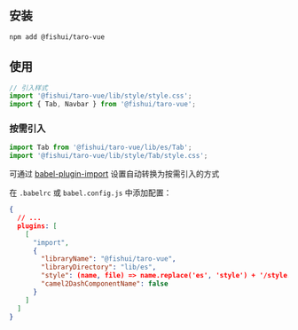 ## 安装

```bash
npm add @fishui/taro-vue
```

## 使用

```js
// 引入样式
import '@fishui/taro-vue/lib/style/style.css';
import { Tab, Navbar } from '@fishui/taro-vue';
```


### 按需引入

```js
import Tab from '@fishui/taro-vue/lib/es/Tab';
import '@fishui/taro-vue/lib/style/Tab/style.css';
```

可通过 [babel-plugin-import](https://github.com/umijs/babel-plugin-import) 设置自动转换为按需引入的方式

在 `.babelrc` 或 `babel.config.js` 中添加配置：

```json
{
  // ...
  plugins: [
    [
      "import",
      {
        "libraryName": "@fishui/taro-vue",
        "libraryDirectory": "lib/es",
        "style": (name, file) => name.replace('es', 'style') + '/style.css',
        "camel2DashComponentName": false
      }
    ]
  ]
}
```

